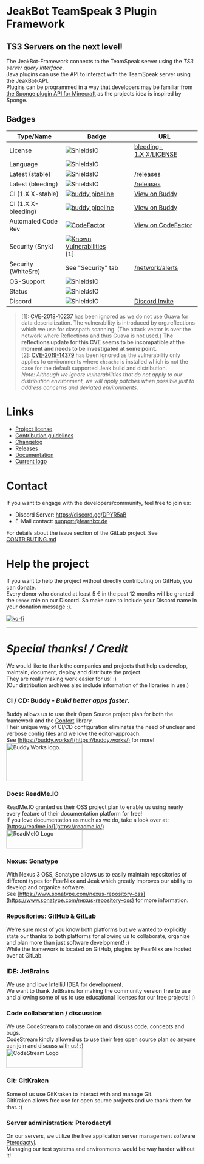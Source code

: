 # JeakBot TeamSpeak 3 Plugin Framework  

## TS3 Servers on the next level!

The JeakBot-Framework connects to the TeamSpeak server using the _TS3 server query interface_.  
Java plugins can use the API to interact with the TeamSpeak server using the JeakBot-API.  
Plugins can be programmed in a way that developers may be familiar from [the Sponge plugin API for Minecraft](https://spongepowered.org) as the projects idea is inspired by Sponge.  

## Badges
|Type/Name|Badge|URL|
|---|---|---|
|License            |![ShieldsIO](https://img.shields.io/github/license/jeakfrw/core-framework.svg?color=success&style=flat-square)|[bleeding-1.X.X/LICENSE](https://github.com/jeakfrw/core-framework/blob/bleeding-1.X.X/LICENSE)
|Language           |![ShieldsIO](https://img.shields.io/github/languages/top/jeakfrw/core-framework.svg?style=flat-square)|
|Latest (stable)    |![ShieldsIO](https://img.shields.io/github/tag/jeakfrw/core-framework.svg?color=success&style=flat-square)  |[/releases](https://github.com/jeakfrw/core-framework/releases)
|Latest (bleeding)  |![ShieldsIO](https://img.shields.io/github/tag-pre/jeakfrw/core-framework.svg?color=yellow&style=flat-square) |[/releases](https://github.com/jeakfrw/core-framework/releases)
|CI (1.X.X-stable)  |[![buddy pipeline](https://app.buddy.works/m-lessmann/core-framework/pipelines/pipeline/192846/badge.svg?token=22548d502f11240ea437ccc14a4348c352915b0cf82518920be9d2c98bdcb9dd "buddy pipeline")](https://app.buddy.works/m-lessmann/core-framework/pipelines/pipeline/192846) |[View on Buddy](https://app.buddy.works/m-lessmann/core-framework/pipelines)|
|CI (1.X.X-bleeding)|[![buddy pipeline](https://app.buddy.works/m-lessmann/core-framework/pipelines/pipeline/192314/badge.svg?token=22548d502f11240ea437ccc14a4348c352915b0cf82518920be9d2c98bdcb9dd "buddy pipeline")](https://app.buddy.works/m-lessmann/core-framework/pipelines/pipeline/192314) |[View on Buddy](https://app.buddy.works/m-lessmann/core-framework/pipelines)
|Automated Code Rev |[![CodeFactor](https://www.codefactor.io/repository/github/jeakfrw/core-framework/badge)](https://www.codefactor.io/repository/github/jeakfrw/core-framework)|[View on CodeFactor](https://www.codefactor.io/repository/github/jeakfrw/core-framework)|
|Security (Snyk)    |[![Known Vulnerabilities](https://snyk.io/test/github/jeakfrw/core-framework/badge.svg)](https://snyk.io/test/github/jeakfrw/core-framework) [1]
|Security (WhiteSrc)|See "Security" tab|[/network/alerts](https://github.com/jeakfrw/core-framework/network/alerts)
|OS-Support         |![ShieldsIO](https://img.shields.io/badge/Platform-Windows%20%7C%20Linux%20%7C%20MacOS-informational.svg?style=flat-square)    |
|Status             |![ShieldsIO](https://img.shields.io/maintenance/yes/2019.svg?style=flat-square)
|Discord            |![ShieldsIO](https://img.shields.io/discord/533021399560880141.svg?style=flat-square)|[Discord Invite](https://discord.gg/DPYR5aB)|  

> [1]: [CVE-2018-10237](https://cve.mitre.org/cgi-bin/cvename.cgi?name=CVE-2018-10237) has been ignored as we do not use Guava for data deserialization. The vulnerability is introduced by org.reflections which we use for classpath scanning. (The attack vector is over the network where Reflections and thus Guava is not used.) __The reflections update for this CVE seems to be incompatible at the moment and needs to be investigated at some point.__   
> [2]: [CVE-2019-14379](https://cve.mitre.org/cgi-bin/cvename.cgi?name=CVE-2019-14379) has been ignored as the vulnerability only applies to environments where ``ehcache`` is installed which is not the case for the default supported Jeak build and distribution.  
_Note: Although we ignore vulnerabilities that do not apply to our distribution environment, we will apply patches when possible just to address concerns and deviated environments._  

# Links
* [Project license](./LICENSE)
* [Contribution guidelines](./CONTRIBUTING.md)
* [Changelog](./CHANGELOG)
* [Releases](https://github.com/jeakfrw/core-framework/releases)
* [Documentation](https://jeakbot.readme.io/)
* [Current logo](https://github.com/jeakfrw/core-framework/blob/bleeding-1.X.X/assets/JeakBot-Beta.png)
# Contact
If you want to engage with the developers/community, feel free to join us:

* Discord Server: https://discord.gg/DPYR5aB
* E-Mail contact: support@fearnixx.de

For details about the issue section of the GitLab project. See [CONTRIBUTING.md](./CONTRIBUTING.md)

# Help the project
If you want to help the project without directly contributing on GitHub, you can donate.  
Every donor who donated at least 5 € in the past 12 months will be granted the ``Donor`` role on our Discord.
So make sure to include your Discord name in your donation message :).

[![ko-fi](https://www.ko-fi.com/img/donate_sm.png)](https://ko-fi.com/F1F0OL0V)
  
---
# _Special thanks! / Credit_
We would like to thank the companies and projects that help us develop, maintain, document, deploy and distribute the project.  
They are really making work easier for us! :)  
(Our distribution archives also include information of the libraries in use.)
  
### CI / CD: Buddy - _Build better apps faster_.
Buddy allows us to use their Open Source project plan for both the framework and the [Confort](https://github.com/MarkL4YG/confort) library.  
Their unique way of CI/CD configuration eliminates the need of unclear and verbose config files and we love the editor-approach.  
See [https://buddy.works/](https://buddy.works/) for more!  
<a href="https://buddy.works"><img src="https://assets.fearnixx.de/3rdparty/buddy.works/logo-blue.svg" height="100" width="200" alt="Buddy.Works logo."></img></a>


### Docs: ReadMe.IO
ReadMe.IO granted us their OSS project plan to enable us using nearly every feature of their documentation platform for free!  
If you love documentation as much as we do, take a look over at: [https://readme.io/](https://readme.io/)  
<a href="https://readme.io"><img src="https://readme.com/static/brandkit/readme-blue.svg" height="50" width="200" alt="ReadMeIO Logo"></img></a>

### Nexus: Sonatype
With Nexus 3 OSS, Sonatype allows us to easily maintain repositories of different types for FearNixx and Jeak which greatly improves our ability to develop and organize software.  
See [https://www.sonatype.com/nexus-repository-oss](https://www.sonatype.com/nexus-repository-oss) for more information.

### Repositories: GitHub & GitLab
We're sure most of you know both platforms but we wanted to explicitly state our thanks to both platforms for allowing us to collaborate, organize and plan more than just software development! :)  
While the framework is located on GitHub, plugins by FearNixx are hosted over at GitLab.  

### IDE: JetBrains
We use and love IntelliJ IDEA for development.  
We want to thank JetBrains for making the community version free to use and allowing some of us to use educational licenses for our free projects! :)
  
### Code collaboration / discussion
We use CodeStream to collaborate on and discuss code, concepts and bugs.  
CodeStream kindly allowed us to use their free open source plan so anyone can join and discuss with us! :)  
<a href="https://codestream.com"><img src="https://assets.fearnixx.de/3rdparty/codestream/codestream-light.svg" height="50" width="200" alt="CodeStream Logo"></img></a>
  
### Git: GitKraken
Some of us use GitKraken to interact with and manage Git.  
GitKraken allows free use for open source projects and we thank them for that. :)  

### Server administration: Pterodactyl  
On our servers, we utilize the free application server management software [Pterodactyl](https://pterodactyl.io).  
Managing our test systems and environments would be way harder without it!